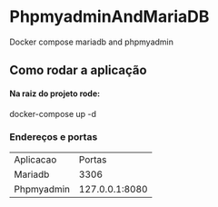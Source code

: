 # PhpmyadminAndMariaDB
Docker compose mariadb and phpmyadmin


## Como rodar a aplicação
#### Na raiz do projeto rode:
docker-compose up -d

### Endereços e portas

<table>
  <tr>
      <td>Aplicacao</td>
      <td>Portas</td>
  </tr>
  <tr>
      <td>Mariadb</td>
      <td>3306</td>
  </tr>
   <tr>
      <td>Phpmyadmin</td>
      <td>127.0.0.1:8080</td>
  </tr>
</table>
